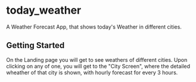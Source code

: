 # today_weather

A Weather Forecast App, that shows today's Weather in different cities.

## Getting Started

On the Landing page you will get to see weathers of different cities.
Upon clicking on any of one, you will get to the "City Screen", where
the detailed wheather of that city is shown, with hourly forecast for every 
3 hours.
